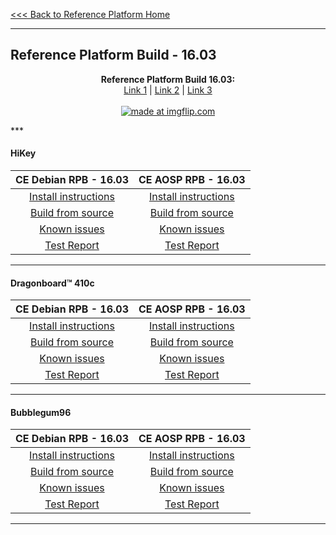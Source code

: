 [<<< Back to Reference Platform Home](https://github.com/96boards/documentation/wiki/Reference-Platform-Home)
***
## Reference Platform Build - 16.03

<p align="center">
  <b>Reference Platform Build 16.03:</b><br>
  <a href="#">Link 1</a> |
  <a href="#">Link 2</a> |
  <a href="#">Link 3</a>
  <br><br>
<a href="https://imgflip.com/gif/zx0p2"><img src="https://i.imgflip.com/zx0p2.gif" title="made at imgflip.com"/></a>
</p>
***

#### HiKey

|   **CE Debian RPB - 16.03**   |    **CE AOSP RPB - 16.03**  |
|:-----------------------------:|:---------------------------:|
|    [Install instructions]()   |   [Install instructions]()  |
|    [Build from source]()      |    [Build from source]()    |
|       [Known issues]()        |      [Known issues]()       |
|        [Test Report]()        |       [Test Report]()       |

***

#### Dragonboard™ 410c

|   **CE Debian RPB - 16.03**   |    **CE AOSP RPB - 16.03**  |
|:-----------------------------:|:---------------------------:|
|    [Install instructions]()   |   [Install instructions]()  |
|    [Build from source]()      |    [Build from source]()    |
|       [Known issues]()        |      [Known issues]()       |
|        [Test Report]()        |       [Test Report]()       |

***

#### Bubblegum96

|   **CE Debian RPB - 16.03**   |    **CE AOSP RPB - 16.03**  |
|:-----------------------------:|:---------------------------:|
|    [Install instructions]()   |   [Install instructions]()  |
|    [Build from source]()      |    [Build from source]()    |
|       [Known issues]()        |      [Known issues]()       |
|        [Test Report]()        |       [Test Report]()       |

***